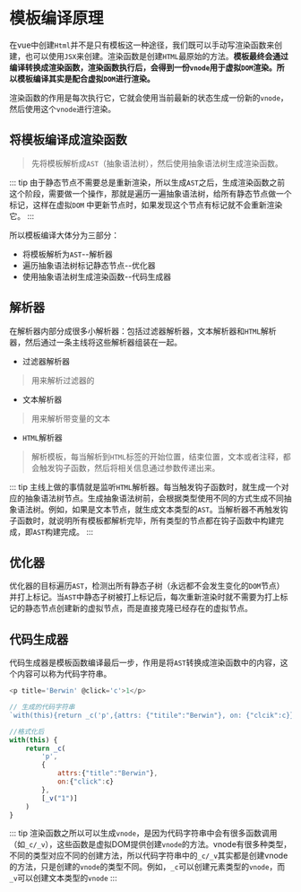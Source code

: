 # 模板编译原理
在vue中创建`Html`并不是只有模板这一种途径，我们既可以手动写渲染函数来创建，也可以使用`JSX`来创建。渲染函数是创建`HTML`最原始的方法。**模板最终会通过编译转换成渲染函数，渲染函数执行后，会得到一份`vnode`用于虚拟`DOM`渲染。所以模板编译其实是配合虚拟`DOM`进行渲染。**

渲染函数的作用是每次执行它，它就会使用当前最新的状态生成一份新的`vnode`，然后使用这个`vnode`进行渲染。

## 将模板编译成渲染函数
> 先将模板解析成`AST`（抽象语法树），然后使用抽象语法树生成渲染函数。

::: tip
由于静态节点不需要总是重新渲染，所以生成`AST`之后，生成渲染函数之前这个阶段，需要做一个操作，那就是遍历一遍抽象语法树，给所有静态节点做一个标记，这样在虚拟`DOM`
中更新节点时，如果发现这个节点有标记就不会重新渲染它。
:::

所以模板编译大体分为三部分：
- 将模板解析为`AST`--解析器
- 遍历抽象语法树标记静态节点--优化器
- 使用抽象语法树生成渲染函数--代码生成器

## 解析器
在解析器内部分成很多小解析器：包括过滤器解析器，文本解析器和`HTML`解析器，然后通过一条主线将这些解析器组装在一起。
- 过滤器解析器
> 用来解析过滤器的

- 文本解析器
> 用来解析带变量的文本

- `HTML`解析器
> 解析模板，每当解析到`HTML`标签的开始位置，结束位置，文本或者注释，都会触发钩子函数，然后将相关信息通过参数传递出来。

::: tip
主线上做的事情就是监听`HTML`解析器。每当触发钩子函数时，就生成一个对应的抽象语法树节点。生成抽象语法树前，会根据类型使用不同的方式生成不同抽象语法树。例如，如果是文本节点，就生成文本类型的`AST`。当解析器不再触发钩子函数时，就说明所有模板都解析完毕，所有类型的节点都在钩子函数中构建完成，即`AST`构建完成。
:::

## 优化器
优化器的目标遍历`AST`，检测出所有静态子树（永远都不会发生变化的`DOM`节点）并打上标记。当`AST`中静态子树被打上标记后，每次重新渲染时就不需要为打上标记的静态节点创建新的虚拟节点，而是直接克隆已经存在的虚拟节点。

## 代码生成器
代码生成器是模板函数编译最后一步，作用是将`AST`转换成渲染函数中的内容，这个内容可以称为代码字符串。
```js
<p title='Berwin' @click='c'>1</p>

// 生成的代码字符串
`with(this){return _c('p',{attrs: {"titile":"Berwin"}, on: {"clcik":c}}, [_v("1")]}`

//格式化后
with(this) {
    return _c(
        'p',
        {
            attrs:{"title":"Berwin"},
            on:{"click":c}
        },
        [_v("1")]
    )
}
```

::: tip
渲染函数之所以可以生成`vnode`，是因为代码字符串中会有很多函数调用（如`_c/_v`），这些函数是虚拟DOM提供创建`vnode`的方法。vnode有很多种类型，不同的类型对应不同的创建方法，所以代码字符串中的`_c/_v`其实都是创建vnode的方法，只是创建的`vnode`的类型不同。例如，`_c`可以创建元素类型的`vnode`，而`_v`可以创建文本类型的`vnode`
:::